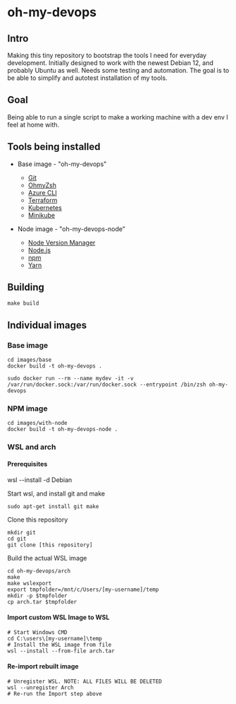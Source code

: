 # oh-my-devops

## Intro

Making this tiny repository to bootstrap the tools I need for everyday development. Initially designed to work with the newest Debian 12, and probably Ubuntu as well. Needs some testing and automation. The goal is to be able to simplify and autotest installation of my tools.

## Goal

Being able to run a single script to make a working machine with a dev env I feel at home with.

## Tools being installed

* Base image - "oh-my-devops"

    * [Git](https://git-scm.com/)
    * [OhmyZsh](https://ohmyz.sh/)
    * [Azure CLI](https://learn.microsoft.com/en-us/cli/azure/)
    * [Terraform](https://www.terraform.io/)
    * [Kubernetes](https://kubernetes.io/docs/home/)
    * [Minikube](https://minikube.sigs.k8s.io/docs/)

* Node image - "oh-my-devops-node"

    * [Node Version Manager](https://github.com/nvm-sh/nvm)
    * [Node.js](https://nodejs.org/en)
    * [npm](https://docs.npmjs.com/about-npm/)
    * [Yarn](https://yarnpkg.com/)
    
## Building

    make build

## Individual images

### Base image

    cd images/base
    docker build -t oh-my-devops .

    sudo docker run --rm --name mydev -it -v /var/run/docker.sock:/var/run/docker.sock --entrypoint /bin/zsh oh-my-devops

### NPM image

    cd images/with-node
    docker build -t oh-my-devops-node .

### WSL and arch

#### Prerequisites 

wsl --install -d Debian

Start wsl, and install git and make

    sudo apt-get install git make

Clone this repository 

    mkdir git
    cd git
    git clone [this repository]

Build the actual WSL image

    cd oh-my-devops/arch
    make 
    make wslexport
    export tmpfolder=/mnt/c/Users/[my-username]/temp
    mkdir -p $tmpfolder
    cp arch.tar $tmpfolder

#### Import custom WSL Image to WSL

    # Start Windows CMD
    cd C:\users\[my-username]\temp
    # Install the WSL image from file
    wsl --install --from-file arch.tar

#### Re-import rebuilt image

    # Unregister WSL. NOTE: ALL FILES WILL BE DELETED
    wsl --unregister Arch
    # Re-run the Import step above
